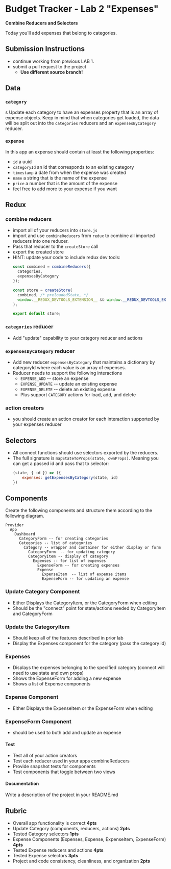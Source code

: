 Budget Tracker - Lab 2 "Expenses"
===

**Combine Reducers and Selectors**

Today you'll add expenses that belong to categories.

## Submission Instructions

* continue working from previous LAB 1.
* submit a pull request to the project
  * **Use different source branch!**

## Data 

### `category`
s
Update each category to have an expenses property that is an array of expense objects. Keep in mind that when 
categories get loaded, the data will be split out into the `categories` reducers and an `expensesByCategory` reducer.

### `expense`

In this app an expense should contain at least the following properties:

* `id` a uuid
* `categoryId` an id that corresponds to an existing category
* `timestamp` a date from when the expense was created
* `name` a string that is the name of the expense
* `price` a number that is the amount of the expense
* feel free to add more to your expense if you want

## Redux

### combine reducers

* import all of your reducers into `store.js`
* import and use `combineReducers` from `redux` to combine all imported reducers into one reducer.
* Pass that reducer to the `createStore` call
* export the created store
* HINT: update your code to include redux dev tools:
    ```js
    const combined = combineReducers({
      categories,
      expensesByCategory
    });
    
    const store = createStore(
      combined, /* preloadedState, */
      window.__REDUX_DEVTOOLS_EXTENSION__ && window.__REDUX_DEVTOOLS_EXTENSION__()
    );
    
    export default store;
    ```
    
### `categories` reducer

* Add "update" capability to your category reducer and actions

### `expensesByCategory` reducer

* Add new reducer `expensesByCategory` that maintains a dictionary by categoryId where 
each value is an array of expenses.
* Reducer needs to support the following interactions 
  * `EXPENSE_ADD` -- store an expense
  * `EXPENSE_UPDATE` -- update an existing expense
  * `EXPENSE_DELETE` -- delete an existing expense
  * Plus support `CATEGORY` actions for load, add, and delete

### action creators

* you should create an action creator for each interaction supported by your expenses reducer

## Selectors

* All connect functions should use selectors exported by the reducers.
* The full signature is `mapStateToProps(state, ownProps)`. Meaning you can get a passed
id and pass that to selector:
    ```js
    (state, { id }) => ({
        expenses: getExpensesByCategory(state, id)
    })
    ```
    
## Components

Create the following components and structure them according to the following diagram.  

``` 
Provider
  App
    Dashboard
      CategoryForm -- for creating categories
      Categories -- list of categories
        Category -- wrapper and container for either display or form          
          CategoryForm  -- for updating category
          CategoryItem -- display of category  
            Expenses -- for list of expenses
              ExpenseForm -- for creating expenses
              Expense
                ExpenseItem  -- list of expense items
                ExpenseForm -- for updating an expense
```

### Update Category Component

* Either Displays the CategoryItem, or the CategoryForm when editing
* Should be the "connect" point for state/actions needed by CategoryItem and CategoryForm

### Update the CategoryItem

* Should keep all of the features described in prior lab
* Display the Expenses component for the category (pass the category id)

### Expenses
* Displays the expenses belonging to the specified category (connect will 
need to use state and own props)
* Shows the ExpenseForm for adding a new expense
* Shows a list of Expense components

### Expense Component 

* Either Displays the ExpenseItem or the ExpenseForm when editing

### ExpenseForm Component 

* should be used to both add and update an expense

#### Test

* Test all of your action creators
* Test each reducer used in your apps combineReducers
* Provide snapshot tests for components
* Test components that toggle between two views

####  Documentation  
Write a description of the project in your README.md

## Rubric

* Overall app functionality is correct **4pts**
* Update Category (components, reducers, actions) **2pts**
* Tested Category selectors **1pts**
* Expense Components (Expenses, Expense, ExpenseItem, ExpenseForm) **4pts**
* Tested Expense reducers and actions **4pts**
* Tested Expense selectors **3pts**
* Project and code consistency, cleanliness, and organization **2pts**

